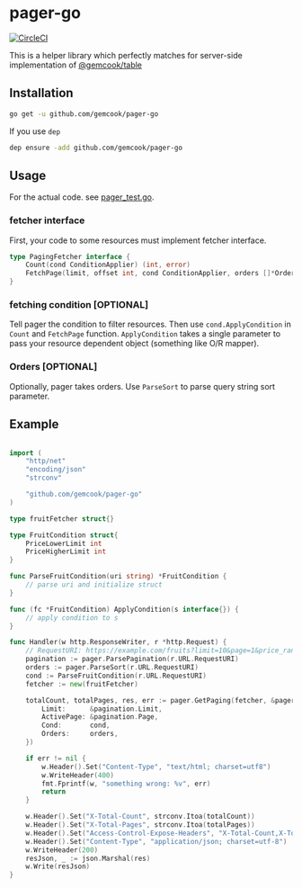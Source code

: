 # pager-go

[![CircleCI](https://circleci.com/gh/gemcook/pager-go/tree/master.svg?style=shield)](https://circleci.com/gh/gemcook/pager-go/tree/master)

This is a helper library which perfectly matches for server-side implementation of [@gemcook/table](https://github.com/gemcook/table)

## Installation

```sh
go get -u github.com/gemcook/pager-go
```

If you use `dep`

```sh
dep ensure -add github.com/gemcook/pager-go
```

## Usage

For the actual code. see [pager_test.go](./pager_test.go).

### fetcher interface

First, your code to some resources must implement fetcher interface.

```go
type PagingFetcher interface {
    Count(cond ConditionApplier) (int, error)
    FetchPage(limit, offset int, cond ConditionApplier, orders []*Order, result *PageFetchResult) error
}
```

### fetching condition [OPTIONAL]

Tell pager the condition to filter resources.
Then use `cond.ApplyCondition` in `Count` and `FetchPage` function.
`ApplyCondition` takes a single parameter to pass your resource dependent object (something like O/R mapper).

### Orders [OPTIONAL]

Optionally, pager takes orders.
Use `ParseSort` to parse query string sort parameter.

## Example

```go

import (
    "http/net"
    "encoding/json"
    "strconv"

    "github.com/gemcook/pager-go"
)

type fruitFetcher struct{}

type FruitCondition struct{
    PriceLowerLimit int
    PriceHigherLimit int
}

func ParseFruitCondition(uri string) *FruitCondition {
    // parse uri and initialize struct
}

func (fc *FruitCondition) ApplyCondition(s interface{}) {
    // apply condition to s
}

func Handler(w http.ResponseWriter, r *http.Request) {
    // RequestURI: https://example.com/fruits?limit=10&page=1&price_range=100,300&sort=+price
    pagination := pager.ParsePagination(r.URL.RequestURI)
    orders := pager.ParseSort(r.URL.RequestURI)
    cond := ParseFruitCondition(r.URL.RequestURI)
    fetcher := new(fruitFetcher)

    totalCount, totalPages, res, err := pager.GetPaging(fetcher, &pager.Setting{
        Limit:      &pagination.Limit,
        ActivePage: &pagination.Page,
        Cond:       cond,
        Orders:     orders,
    })

    if err != nil {
        w.Header().Set("Content-Type", "text/html; charset=utf8")
        w.WriteHeader(400)
        fmt.Fprintf(w, "something wrong: %v", err)
        return
    }

    w.Header().Set("X-Total-Count", strconv.Itoa(totalCount))
    w.Header().Set("X-Total-Pages", strconv.Itoa(totalPages))
    w.Header().Set("Access-Control-Expose-Headers", "X-Total-Count,X-Total-Pages")
    w.Header().Set("Content-Type", "application/json; charset=utf-8")
    w.WriteHeader(200)
    resJson, _ := json.Marshal(res)
    w.Write(resJson)
}
```